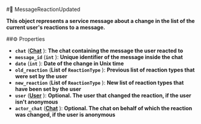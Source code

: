 #🔮 MessageReactionUpdated

**This object represents a service message about a change in the list of the current user's reactions to a message.**

##⚙️ Properties

- **`chat`** (**[Chat](Chat.md)** ): **The chat containing the message the user reacted to**
- **`message_id`** (**`int`** ): **Unique identifier of the message inside the chat**
- **`date`** (**`int`** ): **Date of the change in Unix time**
- **`old_reaction`** (**List of `ReactionType`** ): **Previous list of reaction types that were set by the user**
- **`new_reaction`** (**List of `ReactionType`** ): **New list of reaction types that have been set by the user**
- **`user`** (**[User](User.md)** ): **Optional. The user that changed the reaction, if the user isn't anonymous**
- **`actor_chat`** (**[Chat](Chat.md)** ): **Optional. The chat on behalf of which the reaction was changed, if the user is anonymous**
